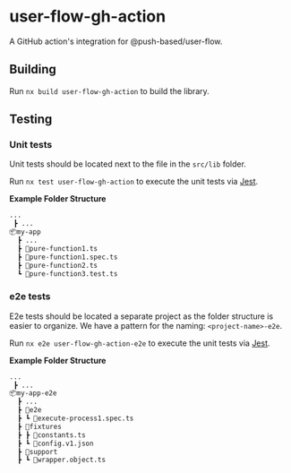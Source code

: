 # user-flow-gh-action

A GitHub action's integration for @push-based/user-flow.

## Building

Run `nx build user-flow-gh-action` to build the library.

## Testing

### Unit tests
Unit tests should be located next to the file in the `src/lib` folder.

Run `nx test user-flow-gh-action` to execute the unit tests via [Jest](https://jestjs.io).

**Example Folder Structure**
```bash
...
 ┣ ...
📦my-app
  ┣ ...
  ┣ 📄pure-function1.ts
  ┣ 📄pure-function1.spec.ts
  ┣ 📄pure-function2.ts
  ┗ 📄pure-function3.test.ts
```

### e2e tests

E2e tests should be located a separate project as the folder structure is easier to organize.
We have a pattern for the naming: `<project-name>-e2e`.

Run `nx e2e user-flow-gh-action-e2e` to execute the unit tests via [Jest](https://jestjs.io).


**Example Folder Structure**
```bash
...
 ┣ ...
📦my-app-e2e
  ┣ ...
  ┣ 📂e2e
  ┣ ┗ 📄execute-process1.spec.ts
  ┣ 📂fixtures
  ┣ ┣ 📄constants.ts  
  ┣ ┗ 📄config.v1.json
  ┣ 📂support
  ┣ ┗ 📄wrapper.object.ts
```

